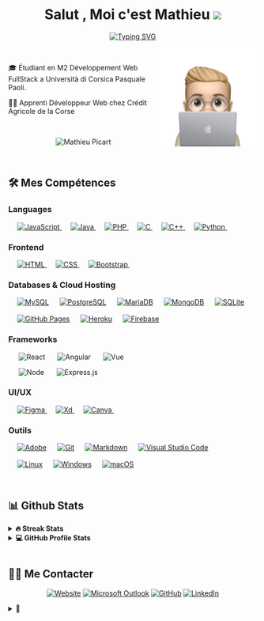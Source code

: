 <h1 align="center">Salut , Moi c'est Mathieu <img src="https://media.giphy.com/media/hvRJCLFzcasrR4ia7z/giphy.gif" width="35"></h1>

<p align="center">
  <!-- Bassed on: [readme-typing-svg](https://github.com/DenverCoder1/readme-typing-svg) -->
  <a href="https://git.io/typing-svg"><img src="https://readme-typing-svg.demolab.com?font=Fira+Code&pause=1100&center=true&width=450&lines=%C3%89tudiant+D%C3%A9veloppement+Web+Full-Stack" alt="Typing SVG" /></a>
</p>

<a href="#" target="blank"><img src="https://github.com/MathieuPicart/MathieuPicart/blob/main/ressources/Image.png" align="right" height="200" /></a>
<br/>
<p>🎓 Étudiant en M2 Développement Web FullStack a Università di Corsica Pasquale Paoli.</p>
<p>👨‍💻 Apprenti Développeur Web chez Crédit Agricole de la Corse</p>
<br/>

<p align="center"> <img src="https://komarev.com/ghpvc/?username=mathieupicart&label=Profile+views&color=green&style=for-the-badge" alt="Mathieu Picart" /> </p>
<br>


## 🛠️ Mes Compétences

### Languages

<p align="left"> 
  &emsp;
  <a href="https://developer.mozilla.org/en-US/docs/Web/JavaScript" target="_blank"> 
     <img alt="JavaScript" src="https://img.shields.io/badge/JavaScript%20-%23F7DF1E.svg?style=for-the-badge&logo=javascript&logoColor=black">
  </a>
  &emsp;
  <a href="https://www.java.com" target="_blank"> 
    <img alt="Java" src="https://img.shields.io/badge/Java-%23007396.svg?style=for-the-badge&logo=java&logoColor=white">
  </a>
  &emsp;
  <a href="https://www.php.net/">
    <img alt="PHP" src="https://img.shields.io/badge/PHP-%23777BB4.svg?style=for-the-badge&logo=php&logoColor=white"/>
  </a>
  &emsp;
  <a href="https://www.cprogramming.com/" target="_blank"> 
    <img alt="C" src="https://img.shields.io/badge/C%20-%232370ED.svg?style=for-the-badge&logo=c&logoColor=white">
  </a> 
  &emsp;
  <a href="https://www.w3schools.com/cpp/" target="_blank"> 
    <img alt="C++" src="https://img.shields.io/badge/C++%20-%2300599C.svg?style=for-the-badge&logo=c%2B%2B&logoColor=white">
  </a> 
  &emsp;
   <a href="https://www.python.org" target="_blank">
    <img alt="Python" src="https://img.shields.io/badge/Python%20-%2314354C.svg?style=for-the-badge&logo=python&logoColor=white">
  </a>
  &emsp;
</p>

### Frontend

<p align="left"> 
  &emsp; 
  <a href="https://www.w3.org/html/" target="_blank"> 
   <img alt="HTML" src="https://img.shields.io/badge/HTML5%20-%23E34F26.svg?style=for-the-badge&logo=html5&logoColor=white">
  </a>   
  &emsp;
  <a href="https://www.w3schools.com/css/" target="_blank">
    <img alt="CSS" src="https://img.shields.io/badge/CSS%20-%231572B6.svg?style=for-the-badge&logo=css3&logoColor=white">
  </a> 
   &emsp;
  <a href="https://getbootstrap.com" target="_blank"> 
    <img alt="Bootstrap" src="https://img.shields.io/badge/Bootstrap-%23563D7C.svg?style=for-the-badge&&logo=bootstrap&logoColor=white"/>
  </a>
&emsp; 
</p>

### Databases & Cloud Hosting

<p align="left">
  &emsp;
    <a href="https://www.mysql.com/"><img alt="MySQL" src="https://img.shields.io/badge/MySQL-00000F?style=for-the-badge&logo=mysql&logoColor=white"></a>
  &emsp;
    <a href="https://www.postgresql.org/"><img alt="PostgreSQL" src="https://img.shields.io/badge/postgresql-323330?style=for-the-badge&logo=postgresql&logoColor=white"></a>
  &emsp;
  <a href="https://www.mongodb.com/"><img alt="MariaDB" src="https://img.shields.io/badge/MariaDB-003545?style=for-the-badge&logo=mariadb&logoColor=white"></a>
  &emsp;
  <a href="https://www.mongodb.com/"><img alt="MongoDB" src="https://img.shields.io/badge/MongoDB-%234ea94b.svg?style=for-the-badge&logo=mongodb&logoColor=white"></a>
  &emsp;
    <a href="https://www.sqlite.org/"><img alt="SQLite" src ="https://img.shields.io/badge/SQLite-07405E?style=for-the-badge&logo=sqlite&logoColor=white"/></a>
  <br/><br/>
  &emsp;
    <a href="https://www.github.com"><img alt="GitHub Pages" src="https://img.shields.io/badge/GitHub%20Pages-%23327FC7.svg?style=for-the-badge&logo=github&logoColor=white"></a>
  &emsp;
    <a href="https://www.heroku.com/"><img alt="Heroku" src="https://img.shields.io/badge/Heroku%20-%23430098.svg?style=for-the-badge&logo=heroku&logoColor=white"></a>  
  &emsp;
    <a href="https://firebase.google.com/"><img alt="Firebase" src ="https://img.shields.io/badge/Firebase-ffca28?style=for-the-badge&logo=firebase&logoColor=black"></a>
</p>

### Frameworks
<p align="left">
 
&emsp;&ensp;![React](https://img.shields.io/badge/React-20232A?style=for-the-badge&logo=react&logoColor=61DAFB)
&emsp;&ensp;![Angular](https://img.shields.io/badge/angular-%23DD0031.svg?style=for-the-badge&logo=angular&logoColor=white)
&emsp;&ensp;![Vue](https://img.shields.io/badge/Vue-35495E?style=for-the-badge&logo=vuedotjs&logoColor=4FC08D)

&emsp;&ensp;![Node](https://img.shields.io/badge/Node.js-339933?style=for-the-badge&logo=nodedotjs&logoColor=white)
&emsp;&ensp;![Express.js](https://img.shields.io/badge/express.js-%23404d59.svg?style=for-the-badge&logo=express&logoColor=%2361DAFB)
</p>


### UI/UX
<p align="left">
  &emsp;
  <a href="#">
  	<img alt="Figma" src="https://img.shields.io/badge/Figma-F24E1E?style=for-the-badge&logo=figma&logoColor=white"/>
  </a>
  &emsp; 
  <a href="#">
  	<img alt="Xd" src="https://img.shields.io/badge/Adobe%20XD-470137?style=for-the-badge&logo=Adobe%20XD&logoColor=#FF61F6"/>
  </a>
  &emsp; 
  <a href="#">
  	<img alt="Canva" src="https://img.shields.io/badge/Canva-%2300C4CC.svg?style=for-the-badge&logo=Canva&logoColor=white"/>
  </a>
  &emsp; 
 </p>

### Outils

<p>
  &emsp;
    <a href="#"><img alt="Adobe" src="https://img.shields.io/badge/Adobe%20-%23FF0000.svg?style=for-the-badge&logo=adobe&logoColor=white"></a>
  &emsp;
    <a href="#"><img alt="Git" src="https://img.shields.io/badge/Git%20-%23F05033.svg?style=for-the-badge&logo=git&logoColor=white"></a>
  &emsp;
    <a href="#"><img alt="Markdown" src="https://img.shields.io/badge/Markdown-000000?style=for-the-badge&logo=markdown&logoColor=white"></a>
  &emsp;
    <a href="#"><img alt="Visual Studio Code" src="https://img.shields.io/badge/Visual%20Studio%20Code-0078d7.svg?style=for-the-badge&logo=visual-studio-code&logoColor=white"></a>
  <br/>
  <br/>
  &emsp;
    <a href="#"><img alt="Linux" src="https://img.shields.io/badge/Linux-FCC624?style=for-the-badge&logo=linux&logoColor=black"></a>
  &emsp;
    <a href="#"><img alt="Windows" src="https://img.shields.io/badge/Windows-0078D6?style=for-the-badge&logo=windows&logoColor=white"></a>
  &emsp;
    <a href="#"><img alt="macOS" src="https://img.shields.io/badge/mac%20os-000000?style=for-the-badge&logo=macos&logoColor=F0F0F0"></a>
  &emsp;
</p>

<br/>

## 📊 Github Stats

<details> 
  <summary><b>🔥 Streak Stats</b></summary>
  <p align="center">
    <img align="center" src="https://github-readme-streak-stats.herokuapp.com/?user=mathieupicart&theme=algolia" alt="candida18" />
  </p>
</details>

<details> 
  <summary><b>💻 GitHub Profile Stats</b></summary>
  
  <!-- Bassed on: https://github.com/anuraghazra/github-readme-stats -->

  <p align="center">
    <a href="https://github.com/anuraghazra/github-readme-stats"><img alt="Mathieu's Github Stats" src="https://github-readme-stats.vercel.app/api/?username=mathieupicart&show_icons=true&count_private=true&theme=react&bg_color=1F222E&title_color=7cebf5&icon_color=2d7de4&show_icons=true&border_color=7cebf5&border_radius=10" height="192px"/></a>
    <a href="https://github.com/anuraghazra/github-readme-stats"><img alt="Mathieu's Top Languages" src="https://github-readme-stats.vercel.app/api/top-langs/?username=mathieupicart&langs_count=8&layout=compact&theme=react&bg_color=1F222E&title_color=7cebf5&icon_color=2d7de4&show_icons=true&border_color=7cebf5&border_radius=10" height="192px"/></a>
    <br/>
    <b>Note:</b> Top languages is only a metric of the languages my public code consists of and doesn't reflect experience or skill level.
  </p>
</details>
<br/>

## 🙋‍♀️ Me Contacter

<p align="center">
  <a href="https://mathieupicart.github.io/"><img src="https://img.icons8.com/bubbles/50/000000/web.png" alt="Website"/></a>
	<a href="mailto:mathieu.picart@outlook.fr"><img src="https://img.icons8.com/bubbles/50/000000/microsoft-outlook-2019.png" alt="Microsoft Outlook"/></a>
	<a href="https://github.com/MathieuPicart"><img src="https://img.icons8.com/bubbles/50/000000/github.png" alt="GitHub"/></a>
	<a href="https://www.linkedin.com/in/mathieu-picart/"><img src="https://img.icons8.com/bubbles/50/000000/linkedin.png" alt="LinkedIn"/></a>	
</p>

<details>
  <summary>🥚</summary>
  <br/>
  Fun fact : On peur résoudre l'une des plus vieille questions grâce à une ligne de JavaScript
  <!-- wi*quL3fcV -->

  ```javascript
  // Qui est venu le premier : L'œuf ou la poule?
  console.log(['🥚', '🐣', '🐥', '🐔'].sort())

  >>> [ '🐔', '🐣', '🐥', '🥚' ]
  ```
</details>


